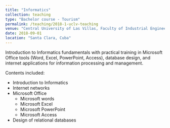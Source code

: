 ```yaml
---
title: "Informatics"
collection: teaching
type: "Bachelor course - Tourism"
permalink: /teaching/2018-1-uclv-teaching
venue: "Central University of Las Villas, Faculty of Industrial Engineering and Tourism"
date: 2018-09-01
location: "Santa Clara, Cuba"
---
```


Introduction to Informatics fundamentals with practical training in Microsoft Office tools (Word, Excel, PowerPoint, Access), database design, and internet applications for information processing and management.

Contents included:

* Introduction to Informatics
* Internet networks
* Microsoft Office
  * Microsoft words
  * Microsoft Excel
  * Microsoft PowerPoint
  * Microsoft Access
* Design of relational databases
